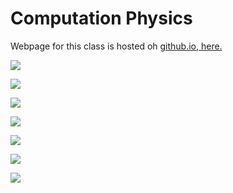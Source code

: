 # Computation Physics #

Webpage for this class is hosted oh [github.io, here.](https://cmutnik.github.io/comp_phys305/)

![](./final_pg1.png)

![](./final_pg2.png)

![](./final_pg3.png)

![](./final_pg4.png)

![](./final_pg5.png)

![](./final_pg6.png)

![](./final_pg7.png)
